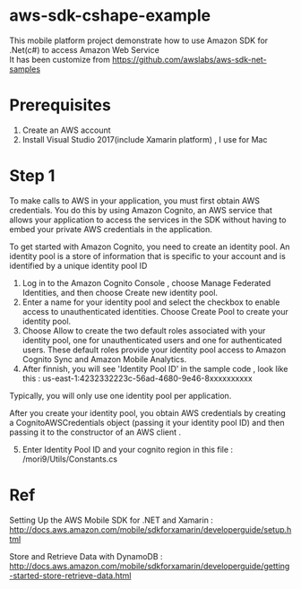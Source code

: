 # aws-sdk-cshape-example
This mobile platform project demonstrate how to use Amazon SDK for .Net(c#) to access Amazon Web Service  
It has been customize from  https://github.com/awslabs/aws-sdk-net-samples


# Prerequisites
1. Create an AWS account
2. Install Visual Studio 2017(include Xamarin platform) , I use for Mac

# Step 1
To make calls to AWS in your application, you must first obtain AWS credentials. You do this by using Amazon Cognito, an AWS service that allows your application to access the services in the SDK without having to embed your private AWS credentials in the application.

To get started with Amazon Cognito, you need to create an identity pool. An identity pool is a store of information that is specific to your account and is identified by a unique identity pool ID

  1. Log in to the Amazon Cognito Console , choose Manage Federated Identities, and then choose Create new identity pool.
  2. Enter a name for your identity pool and select the checkbox to enable access to unauthenticated identities. Choose Create Pool to create your identity pool.
  3. Choose Allow to create the two default roles associated with your identity pool, one for unauthenticated users and one for authenticated users. These default roles provide your identity pool access to Amazon Cognito Sync and Amazon Mobile Analytics.
  4. After finnish, you will see 'Identity Pool ID' in the sample code , look like this : us-east-1:4232332223c-56ad-4680-9e46-8xxxxxxxxxx
  
Typically, you will only use one identity pool per application.

After you create your identity pool, you obtain AWS credentials by creating a CognitoAWSCredentials object (passing it your identity pool ID) and then passing it to the constructor of an AWS client . 

  5. Enter Identity Pool ID and your cognito region in this file : /mori9/Utils/Constants.cs 



# Ref

Setting Up the AWS Mobile SDK for .NET and Xamarin : http://docs.aws.amazon.com/mobile/sdkforxamarin/developerguide/setup.html

Store and Retrieve Data with DynamoDB : http://docs.aws.amazon.com/mobile/sdkforxamarin/developerguide/getting-started-store-retrieve-data.html
